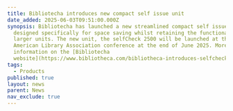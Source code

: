```yaml
---
title: Bibliotecha introduces new compact self issue unit
date_added: 2025-06-03T09:51:00.000Z
synopsis: Bibliotecha has launched a new streamlined compact self issue unit
  designed specifically for space saving whilst retaining the functionality of
  larger units. The new unit, the selfCheck 2500 will be launched at the
  American Library Association conference at the end of June 2025. More
  information on the [Bibliotecha
  website](https://www.bibliotheca.com/bibliotheca-introduces-selfcheck-2500/)
tags:
  - Products
published: true
layout: news
parent: News
nav_exclude: true
---
```

